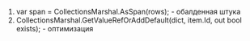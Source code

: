 1.   var span = CollectionsMarshal.AsSpan(rows);         - обалденная штука 
2. CollectionsMarshal.GetValueRefOrAddDefault(dict, item.Id, out bool exists); - оптимизация